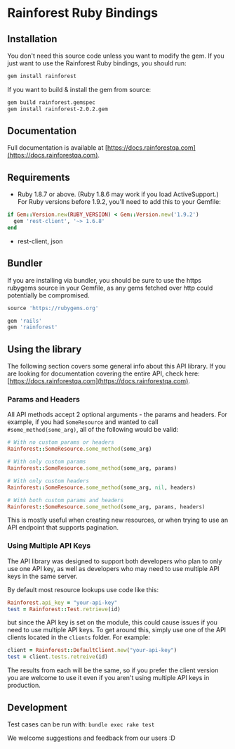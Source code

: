 # Rainforest Ruby Bindings



## Installation

You don't need this source code unless you want to modify the gem. If
you just want to use the Rainforest Ruby bindings, you should run:

```bash
gem install rainforest
```

If you want to build & install the gem from source:

```bash
gem build rainforest.gemspec
gem install rainforest-2.0.2.gem
```

## Documentation

Full documentation is available at [https://docs.rainforestqa.com](https://docs.rainforestqa.com).


## Requirements

* Ruby 1.8.7 or above. (Ruby 1.8.6 may work if you load
  ActiveSupport.) For Ruby versions before 1.9.2, you'll need to add this to your Gemfile:

```ruby
if Gem::Version.new(RUBY_VERSION) < Gem::Version.new('1.9.2')
  gem 'rest-client', '~> 1.6.8'
end
```

* rest-client, json


## Bundler

If you are installing via bundler, you should be sure to use the https
rubygems source in your Gemfile, as any gems fetched over http could potentially be compromised.

```ruby
source 'https://rubygems.org'

gem 'rails'
gem 'rainforest'
```

## Using the library

The following section covers some general info about this API library. If you are looking for documentation covering the entire API, check here: [https://docs.rainforestqa.com](https://docs.rainforestqa.com).

### Params and Headers

All API methods accept 2 optional arguments - the params and headers. For example, if you had `SomeResource` and wanted to call `#some_method(some_arg)`, all of the following would be valid:

```ruby
# With no custom params or headers
Rainforest::SomeResource.some_method(some_arg)

# With only custom params
Rainforest::SomeResource.some_method(some_arg, params)

# With only custom headers
Rainforest::SomeResource.some_method(some_arg, nil, headers)

# With both custom params and headers
Rainforest::SomeResource.some_method(some_arg, params, headers)
```

This is mostly useful when creating new resources, or when trying to use an API endpoint that supports pagination.


### Using Multiple API Keys

The API library was designed to support both developers who plan to only use one API key, as well as developers who may need to use multiple API keys in the same server.

By default most resource lookups use code like this:

```ruby
Rainforest.api_key = "your-api-key"
test = Rainforest::Test.retrieve(id)
```

but since the API key is set on the module, this could cause issues if you need to use multiple API keys. To get around this, simply use one of the API clients located in the `clients` folder. For example:

```ruby
client = Rainforest::DefaultClient.new("your-api-key")
test = client.tests.retreive(id)
```

The results from each will be the same, so if you prefer the client version you are welcome to use it even if you aren't using multiple API keys in production.


## Development

Test cases can be run with: `bundle exec rake test`

We welcome suggestions and feedback from our users :D
